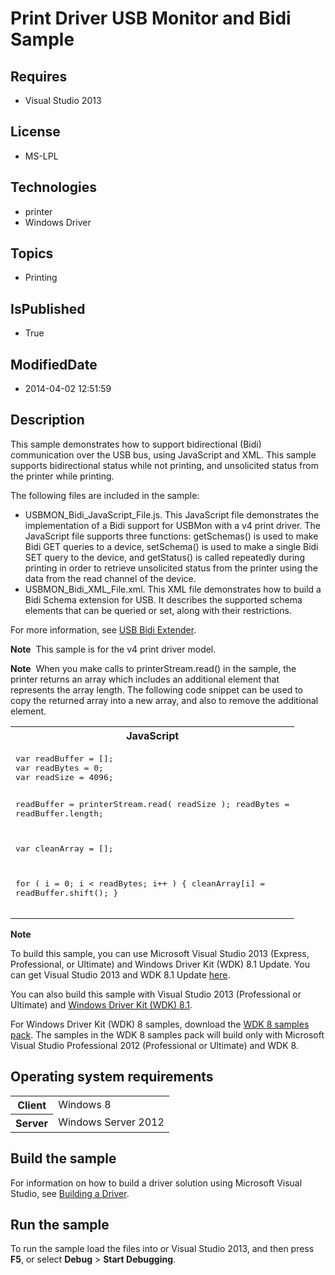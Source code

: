 # Print Driver USB Monitor and Bidi Sample
## Requires
* Visual Studio 2013
## License
* MS-LPL
## Technologies
* printer
* Windows Driver
## Topics
* Printing
## IsPublished
* True
## ModifiedDate
* 2014-04-02 12:51:59
## Description

<div id="mainSection">
<p>This sample demonstrates how to support bidirectional (Bidi) communication over the USB bus, using JavaScript and XML. This sample supports bidirectional status while not printing, and unsolicited status from the printer while printing.
</p>
<p>The following files are included in the sample:</p>
<ul>
<li>USBMON_Bidi_JavaScript_File.js. This JavaScript file demonstrates the implementation of a Bidi support for USBMon with a v4 print driver. The JavaScript file supports three functions: getSchemas() is used to make Bidi GET queries to a device, setSchema()
 is used to make a single Bidi SET query to the device, and getStatus() is called repeatedly during printing in order to retrieve unsolicited status from the printer using the data from the read channel of the device.
</li><li>USBMON_Bidi_XML_File.xml. This XML file demonstrates how to build a Bidi Schema extension for USB. It describes the supported schema elements that can be queried or set, along with their restrictions.
</li></ul>
<p></p>
<p>For more information, see <a href="http://msdn.microsoft.com/en-us/library/windows/hardware/jj659903(v=vs.85).aspx">
USB Bidi Extender</a>.</p>
<p class="note"><b>Note</b>&nbsp;&nbsp;This sample is for the v4 print driver model.</p>
<p class="note"><b>Note</b>&nbsp;&nbsp;When you make calls to printerStream.read() in the sample, the printer returns an array which includes an additional element that represents the array length. The following code snippet can be used to copy the returned array into
 a new array, and also to remove the additional element.</p>
<div class="code"><span>
<table>
<tbody>
<tr>
<th>JavaScript</th>
</tr>
<tr>
<td>
<pre>var readBuffer = [];
var readBytes = 0;
var readSize = 4096;

readBuffer = printerStream.read( readSize );
readBytes = readBuffer.length;


var cleanArray = [];
           
for ( i = 0; i &lt; readBytes; i&#43;&#43; ) {
    cleanArray[i] = readBuffer.shift();
}
</pre>
</td>
</tr>
</tbody>
</table>
</span></div>
<p class="note"><b>Note</b>&nbsp;&nbsp;</p>
<p class="note">To build this sample, you can use Microsoft Visual Studio&nbsp;2013 (Express, Professional, or Ultimate) and Windows Driver Kit (WDK)&nbsp;8.1 Update. You can get Visual Studio&nbsp;2013 and WDK&nbsp;8.1 Update
<a href="http://go.microsoft.com/fwlink/p/?LInkID=239721">here</a>.</p>
<p class="note">You can also build this sample with Visual Studio&nbsp;2013 (Professional or Ultimate) and
<a href="http://go.microsoft.com/fwlink/p/?LInkID=391348">Windows Driver Kit (WDK)&nbsp;8.1</a>.</p>
<p class="note">For Windows Driver Kit (WDK)&nbsp;8 samples, download the <a href=" http://go.microsoft.com/fwlink/?LinkId=317090">
WDK&nbsp;8 samples pack</a>. The samples in the WDK&nbsp;8 samples pack will build only with Microsoft Visual Studio Professional&nbsp;2012 (Professional or Ultimate) and WDK&nbsp;8.</p>
<p></p>
<h2>Operating system requirements</h2>
<table>
<tbody>
<tr>
<th>Client</th>
<td><dt>Windows&nbsp;8 </dt></td>
</tr>
<tr>
<th>Server</th>
<td><dt>Windows Server&nbsp;2012 </dt></td>
</tr>
</tbody>
</table>
<h2>Build the sample</h2>
<p>For information on how to build a driver solution using Microsoft Visual Studio, see
<a href="http://msdn.microsoft.com/en-us/library/windows/hardware/ff554644">Building a Driver</a>.</p>
<h2>Run the sample</h2>
<p>To run the sample load the files into or Visual Studio&nbsp;2013, and then press <b>
F5</b>, or select <b>Debug</b> &gt; <b>Start Debugging</b>.</p>
</div>

